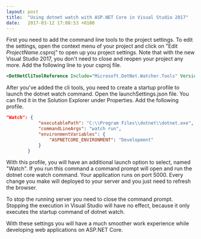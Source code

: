 ```yaml
---
layout: post
title:  "Using dotnet watch with ASP.NET Core in Visual Studio 2017"
date:   2017-03-12 17:08:53 +0100
---
```


First you need to add the command line tools to the project settings. To edit the settings, open the context menu of your project and click on "Edit _ProjectName_.csproj" to open up you project settings. Note that with the new Visual Studio 2017, you don't need to close and reopen your project any more.
Add the following line to your csproj file.
```xml
<DotNetCliToolReference Include="Microsoft.DotNet.Watcher.Tools" Version="1.0.0" />
```

After you've added the cli tools, you need to create a startup profile to launch the dotnet watch command.
Open the launchSettings.json file. You can find it in the Solution Explorer under Properties.
Add the following profile. 
```json
"Watch": {
            "executablePath": "C:\\Program Files\\dotnet\\dotnet.exe",
            "commandLineArgs": "watch run",
            "environmentVariables": {
                "ASPNETCORE_ENVIRONMENT": "Development"
            }
        }
```

With this profile, you will have an additional launch option to select, named "Watch". If you run this command a command prompt will open and run the dotnet core watch command.
Your application runs on port 5000. Every change you make will deployed to your server and you just need to refresh the browser.

To stop the running server you need to close the command prompt. Stopping the execution in Visual Studio will have no effect, because it only executes the startup command of dotnet watch.

With these settings you will have a much smoother work experience while developing web applications on ASP.NET Core.